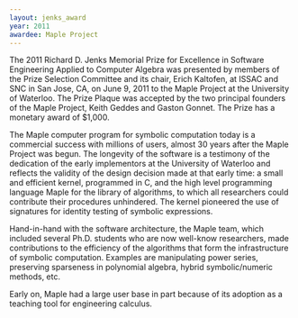```yaml
---
layout: jenks_award
year: 2011
awardee: Maple Project
---
```

The 2011 Richard D. Jenks Memorial Prize for Excellence in Software Engineering Applied to Computer Algebra was presented by members of the Prize Selection Committee and its chair, Erich Kaltofen, at ISSAC and SNC in San Jose, CA, on June 9, 2011 to the Maple Project at the University of Waterloo. The Prize Plaque was accepted by the two principal founders of the Maple Project, Keith Geddes and Gaston Gonnet. The Prize has a monetary award of $1,000.

The Maple computer program for symbolic computation today is a commercial success with millions of users, almost 30 years after the Maple Project was begun. The longevity of the software is a testimony of the dedication of the early implementors at the University of Waterloo and reflects the validity of the design decision made at that early time: a small and efficient kernel, programmed in C, and the high level programming language Maple for the library of algorithms, to which all researchers could contribute their procedures unhindered. The kernel pioneered the use of signatures for identity testing of symbolic expressions.

Hand-in-hand with the software architecture, the Maple team, which included several Ph.D. students who are now well-know researchers, made contributions to the efficiency of the algorithms that form the infrastructure of symbolic computation. Examples are manipulating power series, preserving sparseness in polynomial algebra, hybrid symbolic/numeric methods, etc.

Early on, Maple had a large user base in part because of its adoption as a teaching tool for engineering calculus.
